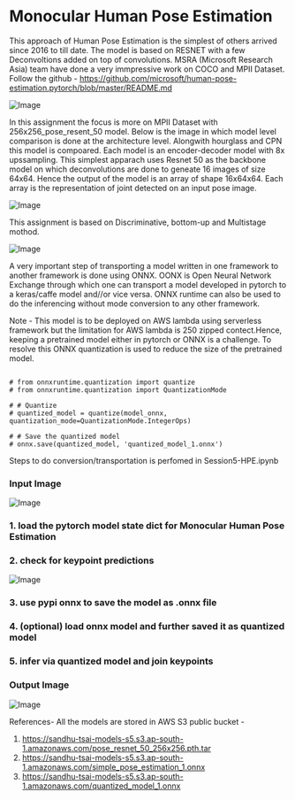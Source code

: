 # Monocular Human Pose Estimation

This approach of Human Pose Estimation is the simplest of others arrived since 2016 to till date. The model is based on RESNET with a few Deconvoltions added on top of convolutions. MSRA (Microsoft Research Asia) team have done a very immpressive work on COCO and MPII Dataset. Follow the github - https://github.com/microsoft/human-pose-estimation.pytorch/blob/master/README.md

![Image](https://github.com/eva4p2/hpe/blob/master/MPII-hpe.png)

In this assignment the focus is more on MPII Dataset with 256x256_pose_resent_50 model. Below is the image in which model level comparison is done at the architecture level. Alongwith hourglass and CPN this model is compoared. Each model is an encoder-decoder model with 8x upssampling. This simplest apparach uses Resnet 50 as the backbone model on which deconvolutions are done to geneate 16 images of size 64x64. Hence the output of the model is an array of shape 16x64x64. Each array is the representation of joint detected on an input pose image.

![Image](https://github.com/eva4p2/hpe/blob/master/model.png)

This assignment is based on Discriminative, bottom-up and Multistage mothod.

![Image](https://github.com/eva4p2/hpe/blob/master/Methods-hpe.png)

A very important step of transporting a model written in one framework to another framework is done using ONNX. OONX is Open Neural Network Exchange through which one can transport a model developed in pytorch to a keras/caffe model and//or vice versa. ONNX runtime can also be used to do the inferencing without mode conversion to any other framework.

Note - This model is to be deployed on AWS lambda using serverless framework but the limitation for AWS lambda is 250 zipped contect.Hence, keeping a pretrained model either in pytorch or ONNX is a challenge. To resolve this ONNX quantization is used to reduce the size of the pretrained model.
```

# from onnxruntime.quantization import quantize
# from onnxruntime.quantization import QuantizationMode

# # Quantize
# quantized_model = quantize(model_onnx, quantization_mode=QuantizationMode.IntegerOps)
 
# # Save the quantized model
# onnx.save(quantized_model, 'quantized_model_1.onnx')

```

Steps to do conversion/transportation is perfomed in Session5-HPE.ipynb
### Input Image
![Image](https://github.com/eva4p2/hpe/blob/master/pose.jpg)
### 1. load the pytorch model state dict for Monocular Human Pose Estimation
### 2. check for keypoint predictions
![Image](https://github.com/eva4p2/hpe/blob/master/pose-with-keypoints.png)
### 3. use pypi onnx to save the model as .onnx file
### 4. (optional) load onnx model and further saved it as quantized model
### 5. infer via quantized model and join keypoints
### Output Image
![Image](https://github.com/eva4p2/hpe/blob/master/pose-hpe.png)



References- 
  All the models are stored in AWS S3 public bucket -
  1. https://sandhu-tsai-models-s5.s3.ap-south-1.amazonaws.com/pose_resnet_50_256x256.pth.tar
  2. https://sandhu-tsai-models-s5.s3.ap-south-1.amazonaws.com/simple_pose_estimation_1.onnx
  3. https://sandhu-tsai-models-s5.s3.ap-south-1.amazonaws.com/quantized_model_1.onnx


